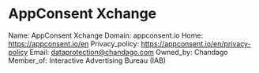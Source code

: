
# AppConsent Xchange

Name: AppConsent Xchange
Domain: appconsent.io
Home: https://appconsent.io/en
Privacy_policy: https://appconsent.io/en/privacy-policy
Email: dataprotection@chandago.com
Owned_by: Chandago
Member_of: Interactive Advertising Bureau (IAB)
